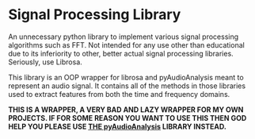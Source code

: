 # Signal Processing Library
An unnecessary python library to implement various signal processing algorithms such as FFT. Not intended for any use other than educational due to its inferiority to other, better actual signal processing libraries. Seriously, use Librosa.

This library is an OOP wrapper for librosa and pyAudioAnalysis meant to represent an audio signal. It contains all of the methods in those libraries used to extract features from both the time and frequency domains.

**THIS IS A WRAPPER, A VERY BAD AND LAZY WRAPPER FOR MY OWN PROJECTS. IF FOR SOME REASON YOU WANT TO USE THIS THEN GOD HELP YOU PLEASE USE [THE pyAudioAnalysis](https://github.com/tyiannak/pyAudioAnalysis) LIBRARY INSTEAD.**
